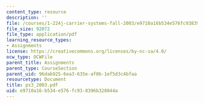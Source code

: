 ```yaml
---
content_type: resource
description: ''
file: /courses/1-224j-carrier-systems-fall-2003/e9710a16b534e576fc938396b328044a_ps3_2003.pdf
file_size: 92072
file_type: application/pdf
learning_resource_types:
- Assignments
license: https://creativecommons.org/licenses/by-nc-sa/4.0/
ocw_type: OCWFile
parent_title: Assignments
parent_type: CourseSection
parent_uid: 96dab925-6ea3-635e-af0b-1ef5d3c4bfaa
resourcetype: Document
title: ps3_2003.pdf
uid: e9710a16-b534-e576-fc93-8396b328044a
---
```

